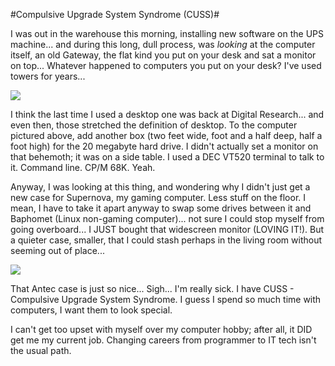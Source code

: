 #Compulsive Upgrade System Syndrome (CUSS)#

I was out in the warehouse this morning, installing new software on the UPS machine... and during this long, dull process, was *looking* at the computer itself, an old Gateway, the flat kind you put on your desk and sat a monitor on top... Whatever happened to computers you put on your desk? I've used towers for years...



![](http://www.old-computers.com/museum/photos/Compupro_816_System_1.jpg)



I think the last time I used a desktop one was back at Digital Research... and even then, those stretched the definition of desktop. To the computer pictured above, add another box (two feet wide, foot and a half deep, half a foot high) for the 20 megabyte hard drive. I didn't actually set a monitor on that behemoth; it was on a side table. I used a DEC VT520 terminal to talk to it. Command line. CP/M 68K. Yeah.



Anyway, I was looking at this thing, and wondering why I didn't just get a new case for Supernova, my gaming computer. Less stuff on the floor. I mean, I have to take it apart anyway to swap some drives between it and Baphomet (Linux non-gaming computer)... not sure I could stop myself from going overboard... I JUST bought that widescreen monitor (LOVING IT!). But a quieter case, smaller, that I could stash perhaps in the living room without seeming out of place...



![](http://www.antec.com/images/400/overtureII.jpg)



That Antec case is just so nice... Sigh... I'm really sick. I have CUSS - Compulsive Upgrade System Syndrome. I guess I spend so much time with computers, I want them to look special.



I can't get too upset with myself over my computer hobby; after all, it DID get me my current job. Changing careers from programmer to IT tech isn't the usual path.



